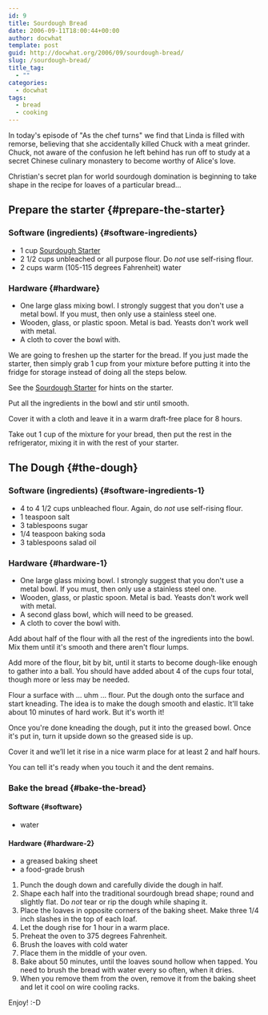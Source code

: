 ```yaml
---
id: 9
title: Sourdough Bread
date: 2006-09-11T18:00:44+00:00
author: docwhat
template: post
guid: http://docwhat.org/2006/09/sourdough-bread/
slug: /sourdough-bread/
title_tag:
  - ""
categories:
  - docwhat
tags:
  - bread
  - cooking
---
```

In today's episode of "As the chef turns" we find that Linda is filled with remorse, believing that she accidentally killed Chuck with a meat grinder. Chuck, not aware of the confusion he left behind has run off to study at a secret Chinese culinary monastery to become worthy of Alice's love.

Christian's secret plan for world sourdough domination is beginning to take shape in the recipe for loaves of a particular bread...

Prepare the starter {#prepare-the-starter}
-------------------

### Software (ingredients) {#software-ingredients}

-   1 cup [Sourdough Starter](/sourdough-starter)
-   2 1/2 cups unbleached or all purpose flour. Do *not* use self-rising flour.
-   2 cups warm (105-115 degrees Fahrenheit) water

### Hardware {#hardware}

-   One large glass mixing bowl. I strongly suggest that you don't use a metal bowl. If you must, then only use a stainless steel one.
-   Wooden, glass, or plastic spoon. Metal is bad. Yeasts don't work well with metal.
-   A cloth to cover the bowl with.

We are going to freshen up the starter for the bread. If you just made the starter, then simply grab 1 cup from your mixture before putting it into the fridge for storage instead of doing all the steps below.

See the [Sourdough Starter](/sourdough-starter) for hints on the starter.

Put all the ingredients in the bowl and stir until smooth.

Cover it with a cloth and leave it in a warm draft-free place for 8 hours.

Take out 1 cup of the mixture for your bread, then put the rest in the refrigerator, mixing it in with the rest of your starter.

The Dough {#the-dough}
---------

### Software (ingredients) {#software-ingredients-1}

-   4 to 4 1/2 cups unbleached flour. Again, do *not* use self-rising flour.
-   1 teaspoon salt
-   3 tablespoons sugar
-   1/4 teaspoon baking soda
-   3 tablespoons salad oil

### Hardware {#hardware-1}

-   One large glass mixing bowl. I strongly suggest that you don't use a metal bowl. If you must, then only use a stainless steel one.
-   Wooden, glass, or plastic spoon. Metal is bad. Yeasts don't work well with metal.
-   A second glass bowl, which will need to be greased.
-   A cloth to cover the bowl with.

Add about half of the flour with all the rest of the ingredients into the bowl. Mix them until it's smooth and there aren't flour lumps.

Add more of the flour, bit by bit, until it starts to become dough-like enough to gather into a ball. You should have added about 4 of the cups four total, though more or less may be needed.

Flour a surface with ... uhm ... flour. Put the dough onto the surface and start kneading. The idea is to make the dough smooth and elastic. It'll take about 10 minutes of hard work. But it's worth it!

Once you're done kneading the dough, put it into the greased bowl. Once it's put in, turn it upside down so the greased side is up.

Cover it and we’ll let it rise in a nice warm place for at least 2 and half hours.

You can tell it's ready when you touch it and the dent remains.

### Bake the bread {#bake-the-bread}

#### Software {#software}

-   water

#### Hardware {#hardware-2}

-   a greased baking sheet
-   a food-grade brush

1.  Punch the dough down and carefully divide the dough in half.
2.  Shape each half into the traditional sourdough bread shape; round and slightly flat. Do *not* tear or rip the dough while shaping it.
3.  Place the loaves in opposite corners of the baking sheet. Make three 1/4 inch slashes in the top of each loaf.
4.  Let the dough rise for 1 hour in a warm place.
5.  Preheat the oven to 375 degrees Fahrenheit.
6.  Brush the loaves with cold water
7.  Place them in the middle of your oven.
8.  Bake about 50 minutes, until the loaves sound hollow when tapped. You need to brush the bread with water every so often, when it dries.
9.  When you remove them from the oven, remove it from the baking sheet and let it cool on wire cooling racks.

Enjoy! :-D

